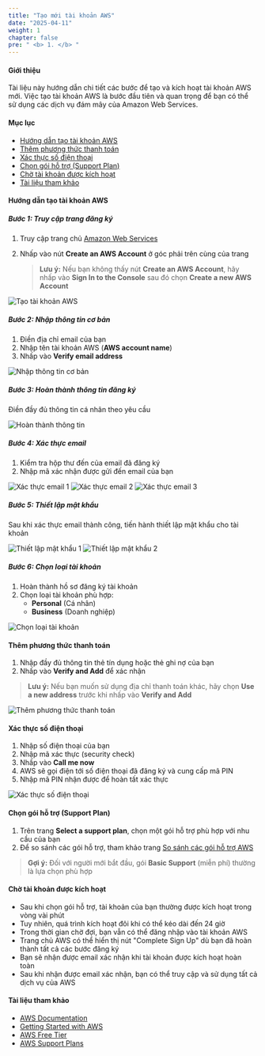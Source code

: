 ```yaml
---
title: "Tạo mới tài khoản AWS"
date: "2025-04-11"
weight: 1
chapter: false
pre: " <b> 1. </b> "
---
```


#### Giới thiệu

Tài liệu này hướng dẫn chi tiết các bước để tạo và kích hoạt tài khoản AWS mới. Việc tạo tài khoản AWS là bước đầu tiên và quan trọng để bạn có thể sử dụng các dịch vụ đám mây của Amazon Web Services.

#### Mục lục
- [Hướng dẫn tạo tài khoản AWS](#hướng-dẫn-tạo-tài-khoản-aws)
- [Thêm phương thức thanh toán](#thêm-phương-thức-thanh-toán)
- [Xác thực số điện thoại](#xác-thực-số-điện-thoại)
- [Chọn gói hỗ trợ (Support Plan)](#chọn-gói-hỗ-trợ-support-plan)
- [Chờ tài khoản được kích hoạt](#chờ-tài-khoản-được-kích-hoạt)
- [Tài liệu tham khảo](#tài-liệu-tham-khảo)

#### Hướng dẫn tạo tài khoản AWS

##### Bước 1: Truy cập trang đăng ký

1. Truy cập trang chủ [Amazon Web Services](https://aws.amazon.com/)
2. Nhấp vào nút **Create an AWS Account** ở góc phải trên cùng của trang
   
   > **Lưu ý:** Nếu bạn không thấy nút **Create an AWS Account**, hãy nhấp vào **Sign In to the Console** sau đó chọn **Create a new AWS Account**

![Tạo tài khoản AWS](/images/1/0001.png?featherlight=false&width=90pc)

##### Bước 2: Nhập thông tin cơ bản

1. Điền địa chỉ email của bạn
2. Nhập tên tài khoản AWS (**AWS account name**)
3. Nhấp vào **Verify email address**

![Nhập thông tin cơ bản](/images/1/0002.png?featherlight=false&width=90pc)

##### Bước 3: Hoàn thành thông tin đăng ký

Điền đầy đủ thông tin cá nhân theo yêu cầu

![Hoàn thành thông tin](/images/1/0003.png?featherlight=false&width=90pc)

##### Bước 4: Xác thực email

1. Kiểm tra hộp thư đến của email đã đăng ký
2. Nhập mã xác nhận được gửi đến email của bạn

![Xác thực email 1](/images/1/0004.png?featherlight=false&width=90pc)
![Xác thực email 2](/images/1/0005.png?featherlight=false&width=90pc)
![Xác thực email 3](/images/1/0006.png?featherlight=false&width=90pc)

##### Bước 5: Thiết lập mật khẩu

Sau khi xác thực email thành công, tiến hành thiết lập mật khẩu cho tài khoản

![Thiết lập mật khẩu 1](/images/1/0007.png?featherlight=false&width=90pc)
![Thiết lập mật khẩu 2](/images/1/0008.png?featherlight=false&width=90pc)

##### Bước 6: Chọn loại tài khoản

1. Hoàn thành hồ sơ đăng ký tài khoản
2. Chọn loại tài khoản phù hợp:
   - **Personal** (Cá nhân)
   - **Business** (Doanh nghiệp)

![Chọn loại tài khoản](/images/1/0009.png?featherlight=false&width=90pc)

#### Thêm phương thức thanh toán

1. Nhập đầy đủ thông tin thẻ tín dụng hoặc thẻ ghi nợ của bạn
2. Nhấp vào **Verify and Add** để xác nhận

> **Lưu ý:** Nếu bạn muốn sử dụng địa chỉ thanh toán khác, hãy chọn **Use a new address** trước khi nhấp vào **Verify and Add**

![Thêm phương thức thanh toán](/images/1/00010.png?featherlight=false&width=90pc)

#### Xác thực số điện thoại

1. Nhập số điện thoại của bạn
2. Nhập mã xác thực (security check)
3. Nhấp vào **Call me now**
4. AWS sẽ gọi điện tới số điện thoại đã đăng ký và cung cấp mã PIN
5. Nhập mã PIN nhận được để hoàn tất xác thực

![Xác thực số điện thoại](/images/1/00011.png?featherlight=false&width=90pc)

#### Chọn gói hỗ trợ (Support Plan)

1. Trên trang **Select a support plan**, chọn một gói hỗ trợ phù hợp với nhu cầu của bạn
2. Để so sánh các gói hỗ trợ, tham khảo trang [So sánh các gói hỗ trợ AWS](https://aws.amazon.com/premiumsupport/plans/)

> **Gợi ý:** Đối với người mới bắt đầu, gói **Basic Support** (miễn phí) thường là lựa chọn phù hợp

#### Chờ tài khoản được kích hoạt

- Sau khi chọn gói hỗ trợ, tài khoản của bạn thường được kích hoạt trong vòng vài phút
- Tuy nhiên, quá trình kích hoạt đôi khi có thể kéo dài đến 24 giờ
- Trong thời gian chờ đợi, bạn vẫn có thể đăng nhập vào tài khoản AWS
- Trang chủ AWS có thể hiển thị nút "Complete Sign Up" dù bạn đã hoàn thành tất cả các bước đăng ký
- Bạn sẽ nhận được email xác nhận khi tài khoản được kích hoạt hoàn toàn
- Sau khi nhận được email xác nhận, bạn có thể truy cập và sử dụng tất cả dịch vụ của AWS

#### Tài liệu tham khảo

- [AWS Documentation](https://docs.aws.amazon.com/)
- [Getting Started with AWS](https://aws.amazon.com/getting-started/)
- [AWS Free Tier](https://aws.amazon.com/free/)
- [AWS Support Plans](https://aws.amazon.com/premiumsupport/plans/)